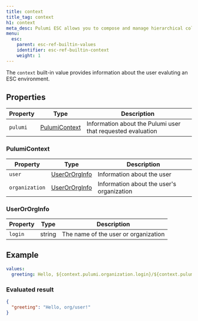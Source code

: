 ```yaml
---
title: context
title_tag: context
h1: context
meta_desc: Pulumi ESC allows you to compose and manage hierarchical collections of configuration and secrets and consume them in various ways.
menu:
  esc:
    parent: esc-ref-builtin-values
    identifier: esc-ref-builtin-context
    weight: 1
---
```


The `context` built-in value provides information about the user evaluting an ESC environment.

## Properties

| Property | Type                              | Description                                                       |
|----------|-----------------------------------|-------------------------------------------------------------------|
| `pulumi` | [PulumiContext](#pulumicontext)   | Information about the Pulumi user that requested evaluation

### PulumiContext

| Property       | Type                              | Description                                                       |
|----------------|-----------------------------------|-------------------------------------------------------------------|
| `user`         | [UserOrOrgInfo](#userororginfo)   | Information about the user
| `organization` | [UserOrOrgInfo](#userororginfo)   | Information about the user's organization

### UserOrOrgInfo

| Property | Type    | Description                                                       |
|----------|---------|-------------------------------------------------------------------|
| `login`  | string  | The name of the user or organization

## Example

```yaml
values:
  greeting: Hello, ${context.pulumi.organization.login}/${context.pulumi.user.login}!
```

### Evaluated result

```json
{
  "greeting": "Hello, org/user!"
}
```
